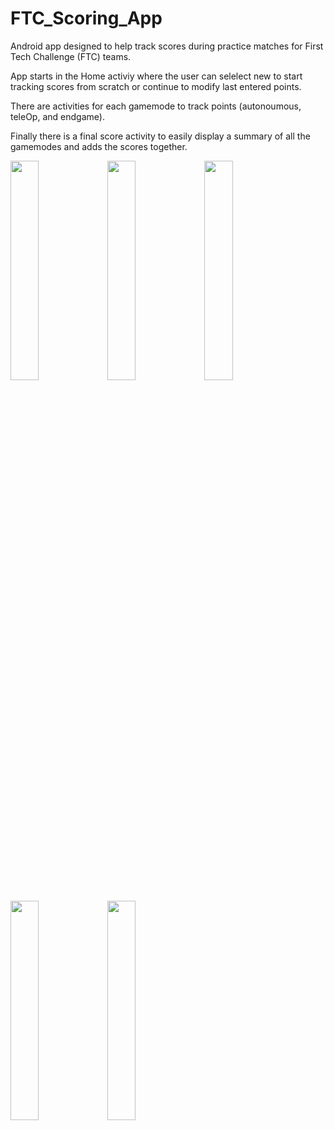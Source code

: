 # FTC_Scoring_App
Android app designed to help track scores during practice matches for First Tech Challenge (FTC) teams.

App starts in the Home activiy where the user can selelect new to start tracking scores from scratch or continue to modify last entered points. 

There are activities for each gamemode to track points (autonoumous, teleOp, and endgame). 

Finally there is a final score activity to easily display a summary of all the gamemodes and adds the scores together. 

<p float="left">
  <img src="https://user-images.githubusercontent.com/55860847/202878236-cfa1728c-7acb-455e-9655-9b1357a93a44.png" width=30% height=30%>
  <img src="https://user-images.githubusercontent.com/55860847/202878243-71683462-b5fc-4285-9a37-5ca0ed9b73d3.png" width=30% height=30%>
  <img src="https://user-images.githubusercontent.com/55860847/202878256-d2a9e46b-0ac1-4b99-b16f-6e1b15b3085c.png" width=30% height=30%>
</p>

<p float="left">
  <img src="https://user-images.githubusercontent.com/55860847/202878265-15fbee9f-29c8-4d21-b98b-04defc5b262d.png" width=30% height=30%>
  <img src="https://user-images.githubusercontent.com/55860847/202878269-6bfd0333-bc09-48d0-88d2-cd7f076e12e8.png" width=30% height=30%>
</p>
